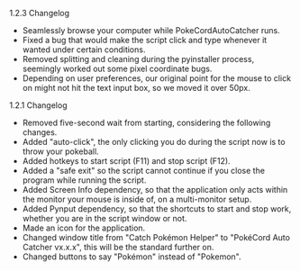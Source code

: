 1.2.3 Changelog
- Seamlessly browse your computer while PokeCordAutoCatcher runs.
- Fixed a bug that would make the script click and type whenever it wanted under certain conditions.
- Removed splitting and cleaning during the pyinstaller process, seemingly worked out some pixel coordinate bugs.
- Depending on user preferences, our original point for the mouse to click on might not hit the text input box, so we moved it over 50px.

1.2.1 Changelog
- Removed five-second wait from starting, considering the following changes.
- Added "auto-click", the only clicking you do during the script now is to throw your pokeball.
- Added hotkeys to start script (F11) and stop script (F12).
- Added a "safe exit" so the script cannot continue if you close the program while running the script.
- Added Screen Info dependency, so that the application only acts within the monitor your mouse is inside of, on a multi-monitor setup.
- Added Pynput dependency, so that the shortcuts to start and stop work, whether you are in the script window or not.
- Made an icon for the application.
- Changed window title from "Catch Pokémon Helper" to "PokéCord Auto Catcher vx.x.x", this will be the standard further on.
- Changed buttons to say "Pokémon" instead of "Pokemon".
